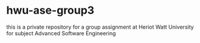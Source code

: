 # hwu-ase-group3

this is a private repository for a group assignment at Heriot Watt University for subject Advanced Software Engineering
